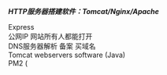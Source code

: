 ***HTTP服务器搭建软件：Tomcat/Nginx/Apache***  

Express  
公网IP 网站所有人都能打开  
DNS服务器解析 备案 买域名  
Tomcat webservers software  (Java)  
PM2 (
